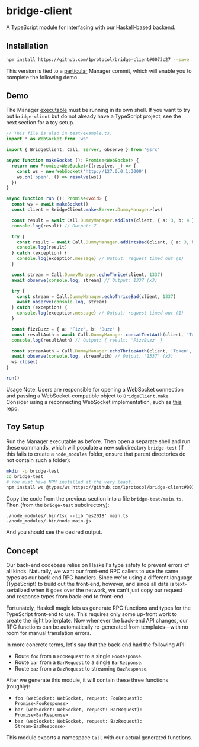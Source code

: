# bridge-client
A TypeScript module for interfacing with our Haskell-based backend.

## Installation
```bash
npm install https://github.com/1protocol/bridge-client#0073c27 --save
```
This version is tied to a [particular](https://github.com/1protocol/vest-hs/tree/ead9ff36479135a68f47df4830a89b44218016d6)
Manager commit, which will enable you to complete the following demo.

## Demo
The Manager [executable](https://github.com/1protocol/vest-hs/releases/tag/v0.1-dummy-manager) must
be running in its own shell. If you want to try out `bridge-client` but do not already have a
TypeScript project, see the next section for a toy setup.
```typescript
// This file is also in test/example.ts.
import * as WebSocket from 'ws'

import { BridgeClient, Call, Server, observe } from '@src'

async function makeSocket (): Promise<WebSocket> {
  return new Promise<WebSocket>((resolve, _) => {
    const ws = new WebSocket('http://127.0.0.1:3000')
    ws.on('open', () => resolve(ws))
  })
}

async function run (): Promise<void> {
  const ws = await makeSocket()
  const client = BridgeClient.make<Server.DummyManager>(ws)

  const result = await Call.DummyManager.addInts(client, { a: 3, b: 4 })
  console.log(result) // Output: 7

  try {
    const result = await Call.DummyManager.addIntsBad(client, { a: 3, b: 4 })
    console.log(result)
  } catch (exception) {
    console.log(exception.message) // Output: request timed out (1)
  }

  const stream = Call.DummyManager.echoThrice(client, 1337)
  await observe(console.log, stream) // Output: 1337 (x3)

  try {
    const stream = Call.DummyManager.echoThriceBad(client, 1337)
    await observe(console.log, stream)
  } catch (exception) {
    console.log(exception.message) // Output: request timed out (1)
  }

  const fizzBuzz = { a: 'Fizz', b: 'Buzz' }
  const resultAuth = await Call.DummyManager.concatTextAuth(client, 'Token', fizzBuzz)
  console.log(resultAuth) // Output: { result: 'FizzBuzz' }

  const streamAuth = Call.DummyManager.echoThriceAuth(client, 'Token', '1337')
  await observe(console.log, streamAuth) // Output: '1337' (x3)
  ws.close()
}

run()
```
Usage Note: Users are responsible for opening a WebSocket connection and passing a
WebSocket-compatible object to `BridgeClient.make`. Consider using a reconnecting WebSocket
implementation, such as [this](https://github.com/pladaria/reconnecting-websocket) repo.

## Toy Setup
Run the Manager executable as before. Then open a separate shell and run these commands, which will
populate a new subdirectory `bridge-test` (if this fails to create a `node_modules` folder, ensure
that parent directories do not contain such a folder):
```bash
mkdir -p bridge-test
cd bridge-test
# You must have NPM installed at the very least...
npm install ws @types/ws https://github.com/1protocol/bridge-client#0073c27 typescript node
```
Copy the code from the previous section into a file `bridge-test/main.ts`. Then (from the
`bridge-test` subdirectory):
```
./node_modules/.bin/tsc --lib 'es2018' main.ts
./node_modules/.bin/node main.js
```
And you should see the desired output.

## Concept
Our back-end codebase relies on Haskell's type safety to prevent errors of all kinds. Naturally, we
want our front-end RPC callers to use the same types as our back-end RPC handlers. Since we're using
a different language (TypeScript) to build out the front-end, however, and since all data is
text-serialized when it goes over the network, we can't just copy our request and response types
from back-end to front-end.

Fortunately, Haskell magic lets us generate RPC functions and types for the TypeScript front-end to
use. This requires only some up-front work to create the right boilerplate. Now whenever the
back-end API changes, our RPC functions can be automatically re-generated from templates—with no
room for manual translation errors.

In more concrete terms, let's say that the back-end had the following API:
- Route `foo` from a `FooRequest` to a single `FooResponse`.
- Route `bar` from a `BarRequest` to a single `BarResponse`.
- Route `baz` from a `BazRequest` to streaming `BazResponse`.

After we generate this module, it will contain these three functions (roughly):
- `foo (webSocket: WebSocket, request: FooRequest): Promise<FooResponse>`
- `bar (webSocket: WebSocket, request: BarRequest): Promise<BarResponse>`
- `baz (webSocket: WebSocket, request: BazRequest): Stream<BazResponse>`

This module exports a namespace `Call` with our actual generated functions.
